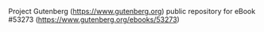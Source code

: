 Project Gutenberg (https://www.gutenberg.org) public repository for
eBook #53273 (https://www.gutenberg.org/ebooks/53273)
